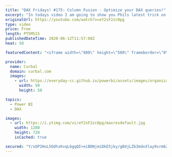 ```yaml
---
title: "DAX Fridays! #175: Column Fusion - Optimize your DAX queries!"
excerpt: "In todays video I am going to show you Phils latest trick on how to optimize dax queries using Column fusion!  DAX Fusion Part1: https://www.youtube.com/watch?v=eZmRmHIsh24  Phils blog posts: https://dax.tips/2019/08/05/dax-fusion/ https://dax.tips/2020/06/12/dax-1-column-fusion/  Here you can download"
originalUrl: https://youtube.com/watch?v=eY2sF2zc0pg
type: video
price: Free
length: PT5M51S
publishedDateTime: 2020-06-12T11:57:08Z
heat: 50

featuredContent: "<iframe width=\"800\" height=\"500\" frameborder=\"0\" src=\"https://www.youtube.com/embed/eY2sF2zc0pg\" allow=\"accelerometer; autoplay; encrypted-media; gyroscope; picture-in-picture\" allowfullscreen></iframe>"

provider:
  name: Curbal
  domain: curbal.com
  images:
    - url: https://everyday-cc.github.io/powerbi/assets/images/organizations/curbal.com-50x50.jpg
      width: 50
      height: 50

topics:
  - Power BI
  - DAX

images:
  - url: https://i.ytimg.com/vi/eY2sF2zc0pg/maxresdefault.jpg
    width: 1280
    height: 720
    isCached: true

secured: "Y/xOP2HoL5OdhzKvqL6gqQI+eiBDNjmiDkE5jky/gB4jLZb3mdxXlay9srm6Zf8goRWQwY7VsJnyYVbclS236Ix42pdyCpPGSgiQQ3NRPAzEdRAVUMilpnJIzjsL/Kl2oi+6UgD8Yb2OQCG2ILzWjif/XPF7PDtWeadu3E3ZAW2ZfHCrDpKHq4jzaxRjTQVm/6aD7W7nvZl/g1G2YxQYqrtAbF4FcYD+cx3PM9v0kuyuqatTQPt9A8mWVQ+5DPTHxRvL7ihaneAkmek/o0XiUvHn6Yz2PRtIR+XJq0pTly4115HGXU22X/p9scuXdzwXRgveI3J1Mm3d4WY2nGpnQDRJtPsNhNNJCnL/g7bmVabf2UDyFMrnrzgMSu8W35IYivywu80fXkKexB+yWYeGfFJcm5LWiPH2Ct6V4OIDI2Q=;nKnleGQzIEcrWgTCCug/UQ=="
---
```


